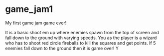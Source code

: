 # game_jam1


My first game jam game ever!

  It is a basic shoot em up where enemies spawn from the top of screen and fall down to the ground with varying speeds.
  You as the player is a wizard who has to shoot red circle fireballs to kill the squares and get points. 
  If 5 enemies fall down to the ground then it is game over! Y
